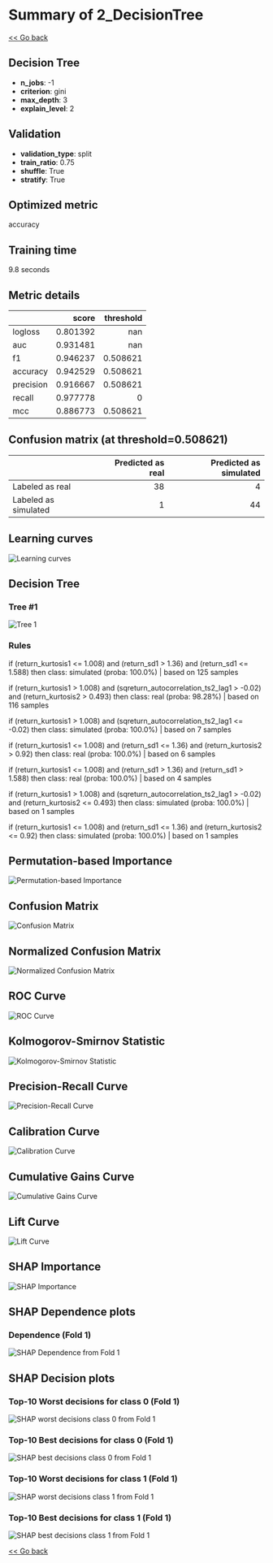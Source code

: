 # Summary of 2_DecisionTree

[<< Go back](../README.md)


## Decision Tree
- **n_jobs**: -1
- **criterion**: gini
- **max_depth**: 3
- **explain_level**: 2

## Validation
 - **validation_type**: split
 - **train_ratio**: 0.75
 - **shuffle**: True
 - **stratify**: True

## Optimized metric
accuracy

## Training time

9.8 seconds

## Metric details
|           |    score |   threshold |
|:----------|---------:|------------:|
| logloss   | 0.801392 |  nan        |
| auc       | 0.931481 |  nan        |
| f1        | 0.946237 |    0.508621 |
| accuracy  | 0.942529 |    0.508621 |
| precision | 0.916667 |    0.508621 |
| recall    | 0.977778 |    0        |
| mcc       | 0.886773 |    0.508621 |


## Confusion matrix (at threshold=0.508621)
|                      |   Predicted as real |   Predicted as simulated |
|:---------------------|--------------------:|-------------------------:|
| Labeled as real      |                  38 |                        4 |
| Labeled as simulated |                   1 |                       44 |

## Learning curves
![Learning curves](learning_curves.png)

## Decision Tree 

### Tree #1
![Tree 1](learner_fold_0_tree.svg)

### Rules

if (return_kurtosis1 <= 1.008) and (return_sd1 > 1.36) and (return_sd1 <= 1.588) then class: simulated (proba: 100.0%) | based on 125 samples

if (return_kurtosis1 > 1.008) and (sqreturn_autocorrelation_ts2_lag1 > -0.02) and (return_kurtosis2 > 0.493) then class: real (proba: 98.28%) | based on 116 samples

if (return_kurtosis1 > 1.008) and (sqreturn_autocorrelation_ts2_lag1 <= -0.02) then class: simulated (proba: 100.0%) | based on 7 samples

if (return_kurtosis1 <= 1.008) and (return_sd1 <= 1.36) and (return_kurtosis2 > 0.92) then class: real (proba: 100.0%) | based on 6 samples

if (return_kurtosis1 <= 1.008) and (return_sd1 > 1.36) and (return_sd1 > 1.588) then class: real (proba: 100.0%) | based on 4 samples

if (return_kurtosis1 > 1.008) and (sqreturn_autocorrelation_ts2_lag1 > -0.02) and (return_kurtosis2 <= 0.493) then class: simulated (proba: 100.0%) | based on 1 samples

if (return_kurtosis1 <= 1.008) and (return_sd1 <= 1.36) and (return_kurtosis2 <= 0.92) then class: simulated (proba: 100.0%) | based on 1 samples





## Permutation-based Importance
![Permutation-based Importance](permutation_importance.png)
## Confusion Matrix

![Confusion Matrix](confusion_matrix.png)


## Normalized Confusion Matrix

![Normalized Confusion Matrix](confusion_matrix_normalized.png)


## ROC Curve

![ROC Curve](roc_curve.png)


## Kolmogorov-Smirnov Statistic

![Kolmogorov-Smirnov Statistic](ks_statistic.png)


## Precision-Recall Curve

![Precision-Recall Curve](precision_recall_curve.png)


## Calibration Curve

![Calibration Curve](calibration_curve_curve.png)


## Cumulative Gains Curve

![Cumulative Gains Curve](cumulative_gains_curve.png)


## Lift Curve

![Lift Curve](lift_curve.png)



## SHAP Importance
![SHAP Importance](shap_importance.png)

## SHAP Dependence plots

### Dependence (Fold 1)
![SHAP Dependence from Fold 1](learner_fold_0_shap_dependence.png)

## SHAP Decision plots

### Top-10 Worst decisions for class 0 (Fold 1)
![SHAP worst decisions class 0 from Fold 1](learner_fold_0_shap_class_0_worst_decisions.png)
### Top-10 Best decisions for class 0 (Fold 1)
![SHAP best decisions class 0 from Fold 1](learner_fold_0_shap_class_0_best_decisions.png)
### Top-10 Worst decisions for class 1 (Fold 1)
![SHAP worst decisions class 1 from Fold 1](learner_fold_0_shap_class_1_worst_decisions.png)
### Top-10 Best decisions for class 1 (Fold 1)
![SHAP best decisions class 1 from Fold 1](learner_fold_0_shap_class_1_best_decisions.png)

[<< Go back](../README.md)
